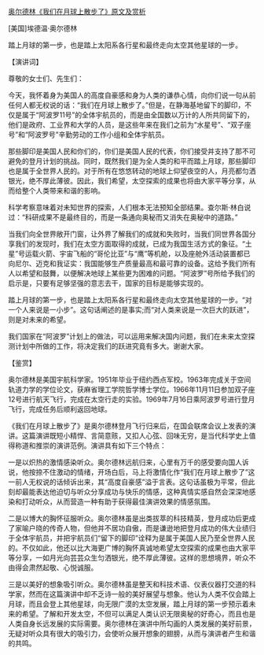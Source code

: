 [奥尔德林《我们在月球上散步了》原文及赏析](https://www.vrrw.net/wx/14707.html)

[美国]埃德温·奥尔德林

踏上月球的第一步，也是踏上太阳系各行星和最终走向太空其他星球的一步。

【演讲词】

尊敬的女士们、先生们：

今天，我怀着身为美国人的高度自豪感和身为人类的谦恭心情，向你们说一句从前任何人都无权说的话：“我们在月球上散步了。”但是，在静海基地留下的脚印，不仅是属于“阿波罗11号”的全体宇航员的，而是由全国数以万计的人所共同留下的，他们是政府、工业界和大学的人员，是这些年来在我们之前为“水星号”、“双子座号”和“阿波罗号”辛勤劳动的工作小组和全体宇航员。

那些脚印是美国人民和你们的，你们是美国人民的代表，你们接受并支持了那不可避免的登月计划的挑战。同时，既然我们是为全人类的和平而踏上月球，那些脚印也是属于全世界人民的。对于所有在悠悠转动的地球上仰望夜空的人，月亮都匀洒银光，绝不厚此薄彼。因此，我们希望，太空探索的成果也将由大家平等分享，从而给整个人类带来和谐的影响。

科学考察意味着对未知世界的探索，人们根本无法预知全部结果。查尔斯·林白说过：“科研成果不是最终目的，而是一条通向奥秘而又消失在奥秘中的道路。”

当我们向全世界敞开门窗，让外界了解我们的成就和失败时，当我们同世界各国分享我们的发现时，我们在太空方面取得的成就，已成为我国生活方式的象征。“土星”号运载火箭、宇宙飞船的“哥伦比亚”与“鹰”等机舱，以及座舱外活动装置都已向尼尔、迈克和我证实：我国能够生产质量最高和最可靠的设备。这给予我们所有人以希望和鼓舞，以便解决地球上某些更为困难的问题。“阿波罗”号所给予我们的启示是，只要有足够坚强的意志去干，国家的目标是能够实现的。

踏上月球的第一步，也是踏上太阳系各行星和最终走向太空其他星球的一步。“对一个人来说是一小步”。这句话阐述的是事实;而“对人类来说是一次巨大的跃进”，则是对未来的希望。

我们国家在“阿波罗”计划上的做法，可以运用来解决国内问题，我们在未来太空探测计划中所做的工作，将决定我们的跃进究竟有多大。谢谢大家。



【鉴赏】

奥尔德林是美国宇航科学家。1951年毕业于纽约西点军校。1963年完成关于空间轨道力学的学位论文，获麻省理工学院哲学博士学位。1966年11月11日参加双子座12号进行航天飞行，完成在太空行走的实验。1969年7月16日乘阿波罗号进行登月飞行，完成任务后顺利返回地球。

《我们在月球上散步了》是奥尔德林登月飞行归来后，在国会联席会议上发表的演讲。这篇演讲既短小精悍、言简意赅，又扣人心弦、回味无穷，是当代科学史上值得称道和推崇的演讲范例。演讲具有如下三个特点：

一是以炽热的激情感染听众。奥尔德林远航归来，心里有万千的感受要向国人诉说，他按捺不住激动的情绪，开场白后，马上将激情化作“我们在月球上散步了”这一前人无权说的话倾诉出来，其“高度自豪感”溢于言表。这句话虽极为平常，但此刻却最能表达他迫切与听众分享成功与快乐的情感，这种真情实感自然会深深地感染和打动听众，从而营造一种有助于获得最佳演讲效果的情感氛围。

二是以博大的胸怀征服听众。奥尔德林虽是出类拔萃的科技精英，登月成功后更成了家喻户晓的传奇人物，但他并不居功自傲，而是谦逊地把登月成功的伟大业绩归于全体宇航员，并把宇航员们“留下的脚印”诠释为是属于美国人民乃至全世界人民的。不仅如此，他还以比大海更广博的胸怀真诚地希望太空探索的成果也由大家平等分享，一如月光向芸芸众生匀洒银光，绝不厚此薄彼。这样的思想境界，听众不由得会肃然起敬、心悦诚服。

三是以美好的想象吸引听众。奥尔德林虽是整天和科技术语、仪表仪器打交道的科学家，然而在这篇演讲中却不乏诗一般的美好展望与想象。他认为人类不仅会踏上月球，而且会登上其他星球，向无限广漠的太空发展，踏上月球的第一步预示着未来的希望。了解和开发太空，不但可以满足人类认识无限奥秘的好奇心，而且也是人类自身长远发展的实际需要。奥尔德林在演讲中所勾画的人类发展的美好前景，无疑对听众具有很大的吸引力，会使听众展开想象的翅膀，从而与演讲者产生和谐的共鸣。


